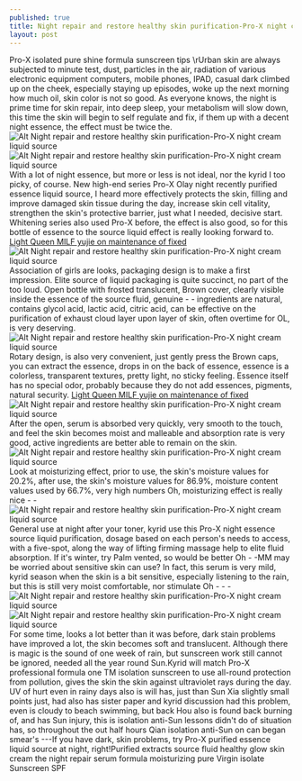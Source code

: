 ```yaml
---
published: true
title: Night repair and restore healthy skin purification-Pro-X night cream liquid source
layout: post
---
```

Pro-X isolated pure shine formula sunscreen tips \rUrban skin are always subjected to minute test, dust, particles in the air, radiation of various electronic equipment computers, mobile phones, IPAD, casual dark climbed up on the cheek, especially staying up episodes, woke up the next morning how much oil, skin color is not so good. As everyone knows, the night is prime time for skin repair, into deep sleep, your metabolism will slow down, this time the skin will begin to self regulate and fix, if them up with a decent night essence, the effect must be twice the.![Alt Night repair and restore healthy skin purification-Pro-X night cream liquid source](https://c1.staticflickr.com/9/8820/28528012381_e7fdf0c4a9_z.jpg)![Alt Night repair and restore healthy skin purification-Pro-X night cream liquid source](https://c1.staticflickr.com/9/8480/27989407674_146250751a_z.jpg)With a lot of night essence, but more or less is not ideal, nor the kyrid I too picky, of course. New high-end series Pro-X Olay night recently purified essence liquid source, I heard more effectively protects the skin, filling and improve damaged skin tissue during the day, increase skin cell vitality, strengthen the skin\'s protective barrier, just what I needed, decisive start. Whitening series also used Pro-X before, the effect is also good, so for this bottle of essence to the source liquid effect is really looking forward to. [Light Queen MILF yujie on maintenance of fixed](http://www.faybag.com/2016/07/24/light-queen-milf-yujie-on-maintenance-of-fixed-muscle-age/)![Alt Night repair and restore healthy skin purification-Pro-X night cream liquid source](https://c1.staticflickr.com/9/8714/28322344700_d316cd0085_b.jpg)Association of girls are looks, packaging design is to make a first impression. Elite source of liquid packaging is quite succinct, no part of the too loud. Open bottle with frosted translucent, Brown cover, clearly visible inside the essence of the source fluid, genuine - - ingredients are natural, contains glycol acid, lactic acid, citric acid, can be effective on the purification of exhaust cloud layer upon layer of skin, often overtime for OL, is very deserving.![Alt Night repair and restore healthy skin purification-Pro-X night cream liquid source](https://c1.staticflickr.com/9/8764/28499808062_3f6a4dbd24_z.jpg)Rotary design, is also very convenient, just gently press the Brown caps, you can extract the essence, drops in on the back of essence, essence is a colorless, transparent textures, pretty light, no sticky feeling. Essence itself has no special odor, probably because they do not add essences, pigments, natural security. [Light Queen MILF yujie on maintenance of fixed](http://www.faybag.com/2016/07/24/light-queen-milf-yujie-on-maintenance-of-fixed-muscle-age/)![Alt Night repair and restore healthy skin purification-Pro-X night cream liquid source](https://c2.staticflickr.com/8/7605/28528039801_7684115f5c_z.jpg)After the open, serum is absorbed very quickly, very smooth to the touch, and feel the skin becomes moist and malleable and absorption rate is very good, active ingredients are better able to remain on the skin.![Alt Night repair and restore healthy skin purification-Pro-X night cream liquid source](https://c1.staticflickr.com/9/8859/28606403515_6192dbbb2e_z.jpg)Look at moisturizing effect, prior to use, the skin\'s moisture values for 20.2%, after use, the skin\'s moisture values for 86.9%, moisture content values used by 66.7%, very high numbers Oh, moisturizing effect is really nice - -![Alt Night repair and restore healthy skin purification-Pro-X night cream liquid source](https://c1.staticflickr.com/9/8824/28528052471_972347e3a0_z.jpg)General use at night after your toner, kyrid use this Pro-X night essence source liquid purification, dosage based on each person\'s needs to access, with a five-spot, along the way of lifting firming massage help to elite fluid absorption. If it\'s winter, try Palm vented, so would be better Oh - -MM may be worried about sensitive skin can use? In fact, this serum is very mild, kyrid season when the skin is a bit sensitive, especially listening to the rain, but this is still very moist comfortable, nor stimulate Oh - - -![Alt Night repair and restore healthy skin purification-Pro-X night cream liquid source](https://c1.staticflickr.com/9/8746/28574105156_bd0510dd6d_z.jpg)![Alt Night repair and restore healthy skin purification-Pro-X night cream liquid source](https://c1.staticflickr.com/9/8429/28528065561_1fe65d4185_z.jpg)For some time, looks a lot better than it was before, dark stain problems have improved a lot, the skin becomes soft and translucent. Although there is magic is the sound of one week of rain, but sunscreen work still cannot be ignored, needed all the year round Sun.Kyrid will match Pro-X professional formula one TM isolation sunscreen to use all-round protection from pollution, gives the skin the skin against ultraviolet rays during the day. UV of hurt even in rainy days also is will has, just than Sun Xia slightly small points just, had also has sister paper and kyrid discussion had this problem, even is cloudy to beach swimming, but back Hou also is found back burning of, and has Sun injury, this is isolation anti-Sun lessons didn\'t do of situation has, so throughout the out half hours Qian isolation anti-Sun on can began smear\'s ---If you have dark, skin problems, try Pro-X purified essence liquid source at night, right!Purified extracts source fluid healthy glow skin cream the night repair serum formula moisturizing pure Virgin isolate Sunscreen SPF